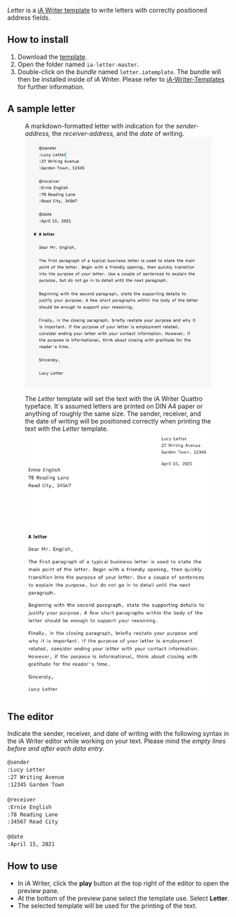 *Letter* is a [iA Writer template](https://ia.net/downloads#templates) to write letters with correctly positioned address fields.

## How to install 

1. Download the [template](https://github.com/ulfschneider/ia-letter/archive/refs/heads/master.zip).
2. Open the folder named <code>ia-letter-master</code>.
3. Double-click on the *bundle* named <code>letter.iatemplate</code>. The bundle will then be installed inside of iA Writer. Please refer to [iA-Writer-Templates](https://github.com/iainc/iA-Writer-Templates) for further information.


## A sample letter

<figure>
<figcaption>A markdown-formatted letter with indication for the <em>sender-address,</em> the <em>receiver-address,</em> and the <em>date</em> of writing.</figcaption>
<img src="/img/ia-letter-editor.jpg">
</figure>

<figure>
<figcaption>The <em>Letter</em> template will set the text with the iA Writer Quattro typeface. It´s assumed letters are printed on DIN A4 paper or anything of roughly the same size. The sender, receiver, and the date of writing will be positioned correctly when printing the text with the <em>Letter</em> template.</figcaption>
<img src="/img/ia-letter-print.jpg">
</figure>


## The editor

Indicate the sender, receiver, and date of writing with the following syntax in the iA Writer editor while working on your text. Please mind the *empty lines before and after each data entry.*

~~~markdown
@sender
:Lucy Letter
:27 Writing Avenue 
:12345 Garden Town

@receiver
:Ernie English
:78 Reading Lane
:34567 Read City

@date
:April 15, 2021
~~~


## How to use

- In iA Writer, click the **play** button at the top right of the editor to open the preview pane. 
- At the bottom of the preview pane select the template use. Select **Letter**.
- The selected template will be used for the printing of the text.

